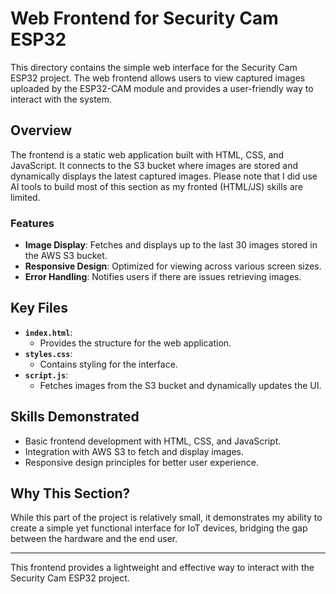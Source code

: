 # Web Frontend for Security Cam ESP32

This directory contains the simple web interface for the Security Cam ESP32 project. The web frontend allows users to view captured images uploaded by the ESP32-CAM module and provides a user-friendly way to interact with the system.

## Overview

The frontend is a static web application built with HTML, CSS, and JavaScript. It connects to the S3 bucket where images are stored and dynamically displays the latest captured images. Please note that I did use AI tools to build most of this section as my fronted (HTML/JS) skills are limited.

### Features

- **Image Display**: Fetches and displays up to the last 30 images stored in the AWS S3 bucket.
- **Responsive Design**: Optimized for viewing across various screen sizes.
- **Error Handling**: Notifies users if there are issues retrieving images.

## Key Files

- **`index.html`**:
  - Provides the structure for the web application.
- **`styles.css`**:
  - Contains styling for the interface.
- **`script.js`**:
  - Fetches images from the S3 bucket and dynamically updates the UI.

## Skills Demonstrated

- Basic frontend development with HTML, CSS, and JavaScript.
- Integration with AWS S3 to fetch and display images.
- Responsive design principles for better user experience.

## Why This Section?

While this part of the project is relatively small, it demonstrates my ability to create a simple yet functional interface for IoT devices, bridging the gap between the hardware and the end user.

---

This frontend provides a lightweight and effective way to interact with the Security Cam ESP32 project.
